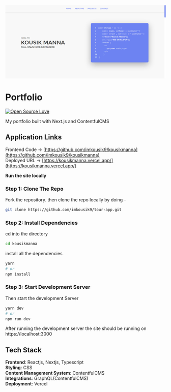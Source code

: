 <p align="center">
   <img src="./.github/images/homepage.png" width="1000"/>
</p>

# Portfolio

[![Open Source Love](https://badges.frapsoft.com/os/v2/open-source.svg?v=103)](https://github.com/imkousik9)

My portfolio built with Next.js and ContentfulCMS

## Application Links

Frontend Code -> [https://github.com/imkousik9/kousikmanna](https://github.com/imkousik9/kousikmanna)
<br>
Deployed URL -> [https://kousikmanna.vercel.app/](https://kousikmanna.vercel.app/)
<br>

**Run the site locally**

### Step 1: Clone The Repo

Fork the repository. then clone the repo locally by doing -

```bash
git clone https://github.com/imkousik9/tour-app.git
```

### Step 2: Install Dependencies

cd into the directory

```bash
cd kousikmanna
```

install all the dependencies

```bash
yarn
# or
npm install
```

### Step 3: Start Development Server

Then start the development Server

```bash
yarn dev
# or
npm run dev
```

After running the development server the site should be running on https://localhost:3000

## Tech Stack

<b>Frontend</b>: Reactjs, Nextjs, Typescript
<br>
<b>Styling</b>: CSS
<br>
<b>Content Management System</b>: ContentfulCMS
<br>
<b>Integrations</b>: GraphQL(ContentfulCMS)
<br>
<b>Deployment</b>: Vercel
